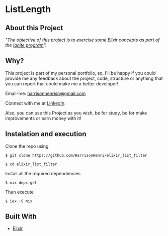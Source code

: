# ListLength

## About this Project

_"The objective of this project is to exercise some Elixir concepts as part of the [Ignite program](https://rocketseat.com.br/ignite)"._

## Why?

This project is part of my personal portfolio, so, I'll be happy if you could provide me any feedback about the project, code, structure or anything that you can report that could make me a better developer!

Email-me: harrisonhenrisn@gmail.com

Connect with me at [LinkedIn](https://linkedin.com/in/harrison-henri-dos-santos-nascimento).

Also, you can use this Project as you wish, be for study, be for make improvements or earn money with it!

## Instalation and execution

Clone the repo using

```
$ git clone https://github.com/HarrisonHenri/elixir_list_filter
```

```
$ cd elixir_list_filter
```

Install all the required dependencies

```
$ mix deps-get
```

Then execute

```
$ iex -S mix
```

## Built With

- [Elixir](https://elixir-lang.org/)
